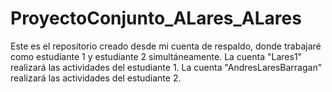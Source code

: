 # ProyectoConjunto_ALares_ALares
Este es el repositorio creado desde mi cuenta de respaldo, donde trabajaré como estudiante 1 y estudiante 2 simultáneamente.
La cuenta "Lares1" realizará las actividades del estudiante 1.
La cuenta "AndresLaresBarragan" realizará las actividades del estudiante 2.
